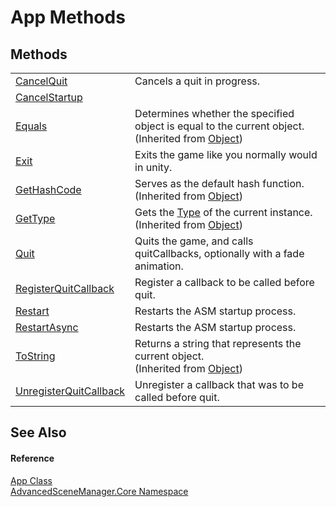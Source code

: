 # App Methods




## Methods
<table>
<tr>
<td><a href="M_AdvancedSceneManager_Core_App_CancelQuit.md">CancelQuit</a></td>
<td>Cancels a quit in progress.</td></tr>
<tr>
<td><a href="M_AdvancedSceneManager_Core_App_CancelStartup.md">CancelStartup</a></td>
<td> </td></tr>
<tr>
<td><a href="https://learn.microsoft.com/dotnet/api/system.object.equals#system-object-equals(system-object)" target="_blank" rel="noopener noreferrer">Equals</a></td>
<td>Determines whether the specified object is equal to the current object.<br />(Inherited from <a href="https://learn.microsoft.com/dotnet/api/system.object" target="_blank" rel="noopener noreferrer">Object</a>)</td></tr>
<tr>
<td><a href="M_AdvancedSceneManager_Core_App_Exit.md">Exit</a></td>
<td>Exits the game like you normally would in unity.</td></tr>
<tr>
<td><a href="https://learn.microsoft.com/dotnet/api/system.object.gethashcode" target="_blank" rel="noopener noreferrer">GetHashCode</a></td>
<td>Serves as the default hash function.<br />(Inherited from <a href="https://learn.microsoft.com/dotnet/api/system.object" target="_blank" rel="noopener noreferrer">Object</a>)</td></tr>
<tr>
<td><a href="https://learn.microsoft.com/dotnet/api/system.object.gettype" target="_blank" rel="noopener noreferrer">GetType</a></td>
<td>Gets the <a href="https://learn.microsoft.com/dotnet/api/system.type" target="_blank" rel="noopener noreferrer">Type</a> of the current instance.<br />(Inherited from <a href="https://learn.microsoft.com/dotnet/api/system.object" target="_blank" rel="noopener noreferrer">Object</a>)</td></tr>
<tr>
<td><a href="M_AdvancedSceneManager_Core_App_Quit.md">Quit</a></td>
<td>Quits the game, and calls quitCallbacks, optionally with a fade animation.</td></tr>
<tr>
<td><a href="M_AdvancedSceneManager_Core_App_RegisterQuitCallback.md">RegisterQuitCallback</a></td>
<td>Register a callback to be called before quit.</td></tr>
<tr>
<td><a href="M_AdvancedSceneManager_Core_App_Restart.md">Restart</a></td>
<td>Restarts the ASM startup process.</td></tr>
<tr>
<td><a href="M_AdvancedSceneManager_Core_App_RestartAsync.md">RestartAsync</a></td>
<td>Restarts the ASM startup process.</td></tr>
<tr>
<td><a href="https://learn.microsoft.com/dotnet/api/system.object.tostring" target="_blank" rel="noopener noreferrer">ToString</a></td>
<td>Returns a string that represents the current object.<br />(Inherited from <a href="https://learn.microsoft.com/dotnet/api/system.object" target="_blank" rel="noopener noreferrer">Object</a>)</td></tr>
<tr>
<td><a href="M_AdvancedSceneManager_Core_App_UnregisterQuitCallback.md">UnregisterQuitCallback</a></td>
<td>Unregister a callback that was to be called before quit.</td></tr>
</table>

## See Also


#### Reference
<a href="T_AdvancedSceneManager_Core_App.md">App Class</a>  
<a href="N_AdvancedSceneManager_Core.md">AdvancedSceneManager.Core Namespace</a>  

